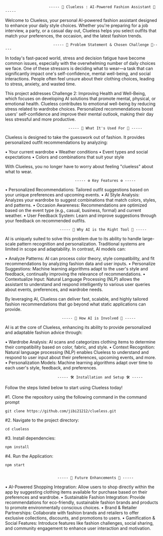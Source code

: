                         ----- 👚 Clueless : AI-Powered Fashion Assistant 👗 -----

Welcome to Clueless, your personal AI-powered fashion assistant designed to enhance your daily style choices.
Whether you're preparing for a job interview, a party, or a casual day out, Clueless helps you select outfits
that match your preferences, the occasion, and the latest fashion trends.


                          ----- 🧩 Problem Statement & Chosen Challenge 🧩-----
In today's fast-paced world, stress and decision fatigue have become common issues, especially with the overwhelming number of
daily choices we face. One of these stressors is deciding what to wear—a task that can significantly impact one's self-confidence,
mental well-being, and social interactions. People often feel unsure about their clothing choices, leading to stress, anxiety, and wasted time.

This project addresses Challenge 2: Improving Health and Well-Being, which focuses on developing AI solutions 
that promote mental, physical, or emotional health. Clueless contributes to emotional well-being by reducing stress 
related to wardrobe choices. Personalized recommendations boost users' self-confidence and improve their mental outlook,
making their day less stressful and more productive.


                                 ----- 🌟 What It's Used For 🌟 -----
Clueless is designed to take the guesswork out of fashion. It provides personalized outfit recommendations by analyzing:

• Your current wardrobe
• Weather conditions
• Event types and social expectations
• Colors and combinations that suit your style

 With Clueless, you no longer have to worry about feeling "clueless" about what to wear.


                                    ----- ⚙️ Key Features ⚙️ -----
• Personalized Recommendations: Tailored outfit suggestions based on your unique preferences and upcoming events.
• AI Style Analysis: Analyzes your wardrobe to suggest combinations that match colors, styles, and patterns.
• Occasion Awareness: Recommendations are optimized based on the event type (e.g., casual, business, formal) and current weather.
• User Feedback System: Learn and improve suggestions through your feedback on recommended outfits.


                             ----- 🤖 Why AI is the Right Tool 🤖 -----
AI is uniquely suited to solve this problem due to its ability to handle large-scale pattern recognition and 
personalization. Traditional systems are limited in scope and adaptability. In contrast, AI models can:

• Analyze Patterns: AI can process color theory, style compatibility, and fit recommendations by analyzing fashion data and user inputs.
• Personalize Suggestions: Machine learning algorithms adapt to the user's style and feedback, continually improving the relevance of recommendations.
• Contextualize Input: Natural Language Processing (NLP) allows the assistant to understand and respond intelligently to various user queries about events,
  preferences, and wardrobe needs.

By leveraging AI, Clueless can deliver fast, scalable, and highly tailored fashion recommendations that go beyond what static applications can provide.


                              ----- 🧠 How AI is Involved 🧠 -----
AI is at the core of Clueless, enhancing its ability to provide personalized and adaptable fashion advice through:

• Wardrobe Analysis: AI scans and categorizes clothing items to determine their compatibility based on color, fabric, and style.
• Context Recognition: Natural language processing (NLP) enables Clueless to understand and respond to user input about their preferences, upcoming events, and more.
• Personalization Models: Machine learning algorithms adapt over time to each user's style, feedback, and preferences.


                            ----- 🛠 Installation and Setup 🛠 -----
Follow the steps listed below to start using Clueless today!

#1. Clone the repository using the following command in the command prompt

    git clone https://github.com/jibi21212/clueless.git

#2. Navigate to the project directory:

    cd clueless

#3. Install dependencies:

    npm install

#4. Run the Application:

    npm start


                            ----- 🚀 Future Enhancements 🚀 -----
• AI-Powered Shopping Integration: Allow users to shop directly within the app by suggesting clothing items available for purchase based on their preferences and wardrobe.
• Sustainable Fashion Integration: Provide recommendations for eco-friendly, sustainable fashion brands and products to promote environmentally conscious choices.
• Brand & Retailer Partnerships: Collaborate with fashion brands and retailers to offer exclusive collections, discounts, and promotions to users.
• Gamification & Social Features: Introduce features like fashion challenges, social sharing, and community engagement to enhance user interaction and motivation.